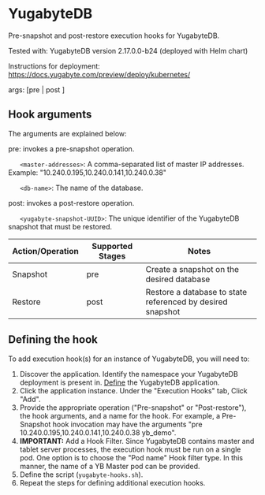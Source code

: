 # YugabyteDB

Pre-snapshot and post-restore execution hooks for YugabyteDB.

Tested with: YugabyteDB version 2.17.0.0-b24 (deployed with Helm chart)

Instructions for deployment: https://docs.yugabyte.com/preview/deploy/kubernetes/

args: [pre <master-addresses> <db-name> | post <master-addresses> <yugabyte-snapshot-UUID>]

Hook arguments
--------------

The arguments are explained below:

pre: invokes a pre-snapshot operation.

&nbsp;&nbsp;&nbsp;&nbsp;&nbsp;&nbsp;`<master-addresses>`: A comma-separated list of master IP addresses. Example: "10.240.0.195,10.240.0.141,10.240.0.38"

&nbsp;&nbsp;&nbsp;&nbsp;&nbsp;&nbsp;`<db-name>`: The name of the database.

post: invokes a post-restore operation.

&nbsp;&nbsp;&nbsp;&nbsp;&nbsp;&nbsp;`<yugabyte-snapshot-UUID>`: The unique identifier of the YugabyteDB snapshot that must be restored.


| Action/Operation | Supported Stages |               Notes                                        |
| -----------------|------------------|------------------------------------------------------------|
| Snapshot         | pre              | Create a snapshot on the desired database                  |
| Restore          | post             | Restore a database to state referenced by desired snapshot |

Defining the hook
-----------------

To add execution hook(s) for an instance of YugabyteDB, you will need to:

1. Discover the application. Identify the namespace your YugabyteDB deployment is present in. [Define](https://docs.netapp.com/us-en/astra-control-service/use/manage-apps.html#define-apps)
   the YugabyteDB application.
2. Click the application instance. Under the "Execution Hooks" tab, Click "Add".
3. Provide the appropriate operation ("Pre-snapshot" or "Post-restore"), the hook arguments, and a name for the hook.
   For example, a Pre-Snapshot hook invocation may have the arguments "pre 10.240.0.195,10.240.0.141,10.240.0.38 yb_demo".
4. **IMPORTANT:** Add a Hook Filter. Since YugabyteDB contains master and tablet server processes, the execution hook must be run on a single pod.
   One option is to choose the "Pod name" Hook filter type. In this manner, the name of a YB Master pod can be provided.
5. Define the script (`yugabyte-hooks.sh`).
6. Repeat the steps for defining additional execution hooks.
